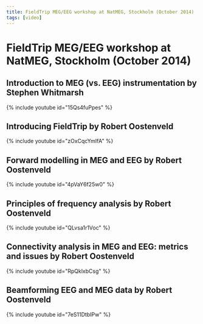 ```yaml
---
title: FieldTrip MEG/EEG workshop at NatMEG, Stockholm (October 2014)
tags: [video]
---
```


# FieldTrip MEG/EEG workshop at NatMEG, Stockholm (October 2014)

## Introduction to MEG (vs. EEG) instrumentation by Stephen Whitmarsh

{% include youtube id="15Qs4fuPpes" %}

## Introducing FieldTrip by Robert Oostenveld

{% include youtube id="zOxCqcYmIfA" %}

## Forward modelling in MEG and EEG by Robert Oostenveld

{% include youtube id="4pVaY6f25w0" %}

## Principles of frequency analysis by Robert Oostenveld

{% include youtube id="QLvsa1r1Voc" %}

## Connectivity analysis in MEG and EEG: metrics and issues by Robert Oostenveld

{% include youtube id="RpQklxbCsg" %}

## Beamforming EEG and MEG data by Robert Oostenveld

{% include youtube id="7eS11DtbIPw" %}

